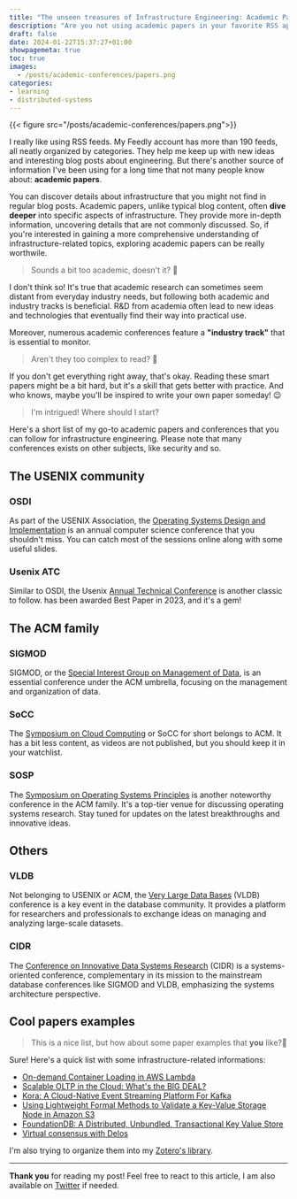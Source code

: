 ```yaml
---
title: "The unseen treasures of Infrastructure Engineering: Academic Papers"
description: "Are you not using academic papers in your favorite RSS app? You should!"
draft: false
date: 2024-01-22T15:37:27+01:00
showpagemeta: true
toc: true
images:
  - /posts/academic-conferences/papers.png
categories:
- learning
- distributed-systems
---
```


{{< figure src="/posts/academic-conferences/papers.png">}}

I really like using RSS feeds. My Feedly account has more than 190 feeds, all neatly organized by categories. They help me keep up with new ideas and interesting blog posts about engineering. But there's another source of information I've been using for a long time that not many people know about: **academic papers**.

You can discover details about infrastructure that you might not find in regular blog posts. Academic papers, unlike typical blog content, often **dive deeper** into specific aspects of infrastructure. They provide more in-depth information, uncovering details that are not commonly discussed. So, if you're interested in gaining a more comprehensive understanding of infrastructure-related topics, exploring academic papers can be really worthwile.

> Sounds a bit too academic, doesn't it? 🤔

I don't think so!  It's true that academic research can sometimes seem distant from everyday industry needs, but following both academic and industry tracks is beneficial. R&D from academia often lead to new ideas and technologies that eventually find their way into practical use.

Moreover, numerous academic conferences feature a **"industry track"** that is essential to monitor.

> Aren't they too complex to read? 🤔

If you don't get everything right away, that's okay. Reading these smart papers might be a bit hard, but it's a skill that gets better with practice. And who knows, maybe you'll be inspired to write your own paper someday! 😉

> I'm intrigued! Where should I start?

Here's a short list of my go-to academic papers and conferences that you can follow for infrastructure engineering. Please note that many conferences exists on other subjects, like security and so.

## The USENIX community

### OSDI

As part of the USENIX Association, the [Operating Systems Design and Implementation](https://www.usenix.org/conferences) is an annual computer science conference that you shouldn't miss. You can catch most of the sessions online along with some useful slides.

### Usenix ATC

Similar to OSDI, the Usenix [Annual Technical Conference](https://www.usenix.org/conferences) is another classic to follow.  has been awarded Best Paper in 2023, and it's a gem!

## The ACM family

### SIGMOD

SIGMOD, or the [Special Interest Group on Management of Data](https://sigmod.org/), is an essential conference under the ACM umbrella, focusing on the management and organization of data.

### SoCC

The [Symposium on Cloud Computing](https://acmsocc.org/2023/) or SoCC for short belongs to ACM. It has a bit less content, as videos are not published, but you should keep it in your watchlist.

### SOSP

The [Symposium on Operating Systems Principles](http://sosp.org/) is another noteworthy conference in the ACM family. It's a top-tier venue for discussing operating systems research. Stay tuned for updates on the latest breakthroughs and innovative ideas.
## Others

### VLDB

Not belonging to USENIX or ACM, the [Very Large Data Bases](https://vldb.org/) (VLDB) conference is a key event in the database community. It provides a platform for researchers and professionals to exchange ideas on managing and analyzing large-scale datasets.

### CIDR

The [Conference on Innovative Data Systems Research](https://www.cidrdb.org) (CIDR) is a systems-oriented conference, complementary in its mission to the mainstream database conferences like SIGMOD and VLDB, emphasizing the systems architecture perspective.

## Cool papers examples

> This is a nice list, but how about some paper examples that **you** like?🤔

Sure! Here's a quick list with some infrastructure-related informations:

* [On-demand Container Loading in AWS Lambda](https://www.usenix.org/conference/atc23/presentation/brooker)
* [Scalable OLTP in the Cloud: What's the BIG DEAL?](https://www.cidrdb.org/cidr2024/papers/p63-helland.pdf)
* [Kora: A Cloud-Native Event Streaming Platform For Kafka](https://www.confluent.io/blog/cloud-native-kafka-kora-vldb-award/)
* [Using Lightweight Formal Methods to Validate a Key-Value Storage Node in Amazon S3](https://www.youtube.com/watch?v=YdxvOPenjWI)
* [FoundationDB: A Distributed, Unbundled, Transactional Key Value Store](https://www.foundationdb.org/blog/fdb-paper/)
* [Virtual consensus with Delos](https://www.usenix.org/conference/osdi20/presentation/balakrishnan)

I'm also trying to organize them into my [Zotero's library](https://www.zotero.org/pierre.zemb/library).

---

**Thank you** for reading my post! Feel free to react to this article, I am also available on [Twitter](https://twitter.com/PierreZ) if needed.
